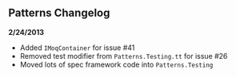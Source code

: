 ## Patterns Changelog ##

**2/24/2013**

- Added `IMoqContainer` for issue #41
- Removed test modifier from `Patterns.Testing.tt` for issue #26
- Moved lots of spec framework code into `Patterns.Testing`